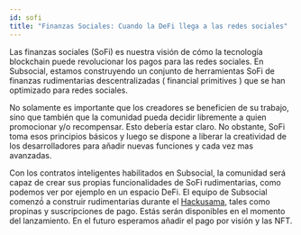 ```yaml
---
id: sofi
title: "Finanzas Sociales: Cuando la DeFi llega a las redes sociales"
---
```


Las finanzas sociales (SoFi) es nuestra visión de cómo la tecnología blockchain puede revolucionar los pagos para las redes sociales. En Subsocial, estamos construyendo un conjunto de herramientas SoFi de finanzas rudimentarias descentralizadas ( financial primitives ) que se han optimizado para redes sociales.

No solamente es importante que los creadores se beneficien de su trabajo, sino que también que la comunidad pueda decidir libremente a quien promocionar y/o recompensar. Esto debería estar claro. No obstante, SoFi toma esos principios básicos y luego se dispone a liberar la creatividad de los desarrolladores para añadir nuevas funciones y cada vez mas avanzadas.

Con los contratos inteligentes habilitados en Subsocial, la comunidad será capaz de crear sus propias funcionalidades de SoFi rudimentarias, como podemos ver por ejemplo en un espacio DeFi. El equipo de Subsocial comenzó́ a construir rudimentarias durante el [Hackusama](https://hackusama.devpost.com/project-gallery), tales como propinas y suscripciones de pago. Estás serán disponibles en el momento del lanzamiento. En el futuro esperamos añadir el pago por visión y las NFT.
